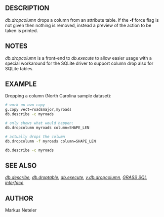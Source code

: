 ## DESCRIPTION

*db.dropcolumn* drops a column from an attribute table. If the **-f**
force flag is not given then nothing is removed, instead a preview of
the action to be taken is printed.

## NOTES

*db.dropcolumn* is a front-end to *db.execute* to allow easier usage
with a special workaround for the SQLite driver to support column drop
also for SQLite tables.

## EXAMPLE

Dropping a column (North Carolina sample dataset):

```bash
# work on own copy
g.copy vect=roadsmajor,myroads
db.describe -c myroads

# only shows what would happen:
db.dropcolumn myroads column=SHAPE_LEN

# actually drops the column
db.dropcolumn -f myroads column=SHAPE_LEN

db.describe -c myroads
```

## SEE ALSO

*[db.describe](db.describe.md), [db.droptable](db.droptable.md),
[db.execute](db.execute.md), [v.db.dropcolumn](v.db.dropcolumn.md),
[GRASS SQL interface](sql.md)*

## AUTHOR

Markus Neteler
